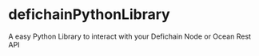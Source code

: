 # defichainPythonLibrary
A easy Python Library to interact with your Defichain Node or Ocean Rest API
